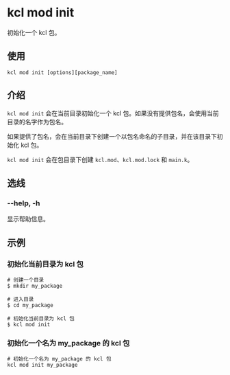 # kcl mod init

初始化一个 kcl 包。

## 使用

```shell
kcl mod init [options][package_name]
```

## 介绍

`kcl mod init` 会在当前目录初始化一个 kcl 包。如果没有提供包名，会使用当前目录的名字作为包名。

如果提供了包名，会在当前目录下创建一个以包名命名的子目录，并在该目录下初始化 kcl 包。

`kcl mod init` 会在包目录下创建 `kcl.mod`、`kcl.mod.lock` 和 `main.k`。

## 选线

### --help, -h

显示帮助信息。

## 示例

### 初始化当前目录为 kcl 包

```shell
# 创建一个目录
$ mkdir my_package

# 进入目录
$ cd my_package

# 初始化当前目录为 kcl 包
$ kcl mod init
```

### 初始化一个名为 my_package 的 kcl 包

```shell
# 初始化一个名为 my_package 的 kcl 包
kcl mod init my_package
```
